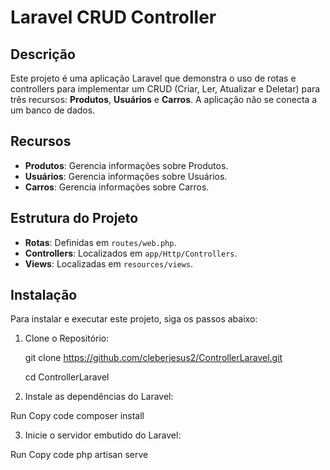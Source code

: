 # Laravel CRUD Controller

## Descrição
Este projeto é uma aplicação Laravel que demonstra o uso de rotas e controllers para implementar um CRUD (Criar, Ler, Atualizar e Deletar) para três recursos: **Produtos**, **Usuários** e **Carros**. A aplicação não se conecta a um banco de dados.
## Recursos

- **Produtos**: Gerencia informações sobre Produtos.
- **Usuários**: Gerencia informações sobre Usuários.
- **Carros**: Gerencia informações sobre Carros.

## Estrutura do Projeto
- **Rotas**: Definidas em `routes/web.php`.
- **Controllers**: Localizados em `app/Http/Controllers`.
- **Views**: Localizadas em `resources/views`.


## Instalação

Para instalar e executar este projeto, siga os passos abaixo:


1. Clone o Repositório: 

   git clone https://github.com/cleberjesus2/ControllerLaravel.git
   
   cd ControllerLaravel


3. Instale as dependências do Laravel:


Run
Copy code
composer install
    
3. Inicie o servidor embutido do Laravel:


Run
Copy code
php artisan serve
